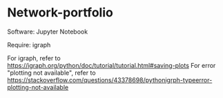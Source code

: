 # Network-portfolio

Software: Jupyter Notebook

Require: igraph

For igraph, refer to https://igraph.org/python/doc/tutorial/tutorial.html#saving-plots
For error "plotting not available", refer to https://stackoverflow.com/questions/43378698/pythonigrph-typeerror-plotting-not-available
